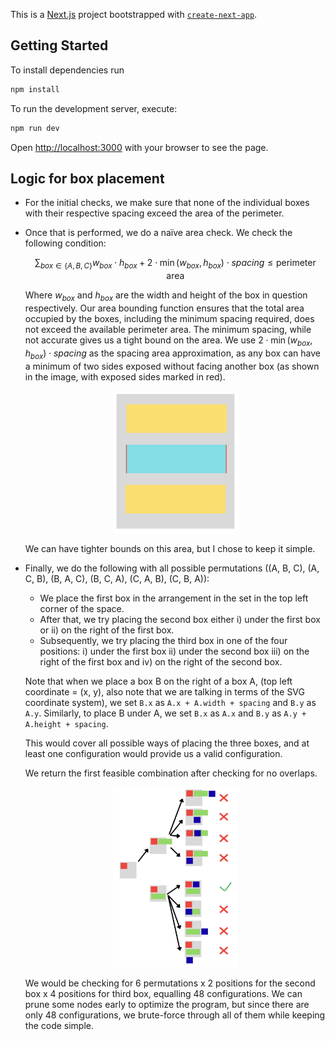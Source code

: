 This is a [Next.js](https://nextjs.org) project bootstrapped with [`create-next-app`](https://github.com/vercel/next.js/tree/canary/packages/create-next-app).

## Getting Started

To install dependencies run

```bash
npm install
```

To run the development server, execute:

```bash
npm run dev
```

Open [http://localhost:3000](http://localhost:3000) with your browser to see the page.

## Logic for box placement

* For the initial checks, we make sure that none of the individual boxes with their respective spacing exceed the area of the perimeter.
* Once that is performed, we do a naïve area check. We check the following condition:

	```math
	\sum_{box \in\{A, B, C\}} w_{box}\cdot h_{box} + 2\cdot \min(w_{box}, h_{box})\cdot spacing \leq  \text{perimeter area}
	```
	Where $w_{box}$ and $h_{box}$ are the width and height of the box in question respectively. Our area bounding function ensures that the total area occupied by the boxes, including the minimum spacing required, does not exceed the available perimeter area. The minimum spacing, while not accurate gives us a tight bound on the area. We use $2\cdot \min(w_{box}, h_{box})\cdot spacing$ as the spacing area approximation, as any box can have a minimum of two sides exposed without facing another box (as shown in the image, with exposed sides marked in red).
	
	<p align="center">
		<img src="image/README/1752723250108.png" alt="Box Placement Diagram" width="200"/>
	</p>

	We can have tighter bounds on this area, but I chose to keep it simple.
* Finally, we do the following with all possible permutations ((A, B, C), (A, C, B), (B, A, C), (B, C, A), (C, A, B), (C, B, A)):

	* We place the first box in the arrangement in the set in the top left corner of the space.
	* After that, we try placing the second box either i) under the first box or ii) on the right of the first box. 
	* Subsequently, we try placing the third box in one of the four positions: i) under the first box ii) under the second box iii) on the right of the first box and iv) on the right of the second box.

	Note that when we place a box B on the right of a box A, (top left coordinate = (x, y), also note that we are talking in terms of the SVG coordinate system), we set `B.x` as `A.x + A.width + spacing` and `B.y` as `A.y`. Similarly, to place B under A, we set `B.x` as `A.x` and `B.y` as `A.y + A.height + spacing`.

	This would cover all possible ways of placing the three boxes, and at least one configuration would provide us a valid configuration.

	We return the first feasible combination after checking for no overlaps.

	<p align="center">
		<img src="image/README/1752725985827.png" alt="Placement algorithm" width="200"/>
	</p>

	We would be checking for 6 permutations x 2 positions for the second box x 4 positions for third box, equalling 48 configurations. We can prune some nodes early to optimize the program, but since there are only 48 configurations, we brute-force through all of them while keeping the code simple.